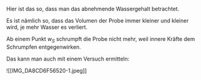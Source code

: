 Hier ist das so, dass man das abnehmende Wassergehalt betrachtet.

Es ist nämlich so, dass das Volumen der Probe immer kleiner und kleiner wird, je mehr Wasser es verliert.

Ab einem Punkt $w_S$ schrumpft die Probe nicht mehr, weil innere Kräfte dem Schrumpfen entgegenwirken.

Das kann man auch mit einem Versuch ermitteln:

![[IMG_DA8CD6F56520-1.jpeg]]